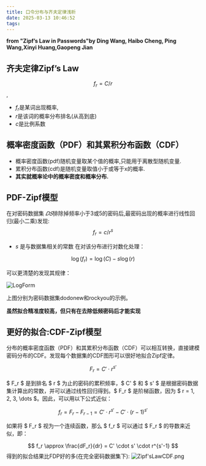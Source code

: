 ```yaml
---
title: 口令分布与齐夫定律浅析
date: 2025-03-13 10:46:52
tags:
---
```

**from "Zipf’s Law in Passwords"by Ding Wang, Haibo Cheng, Ping Wang,Xinyi Huang,Gaopeng Jian**
## 齐夫定律Zipf’s Law
$${f_r} = C/r $$,
* ${f_r}$是某词出现概率,
* $r$是该词的概率分布排名(从高到底)
* $c$是比例系数
## 概率密度函数（PDF）和其累积分布函数（CDF）
* 概率密度函数(pdf)随机变量取某个值的概率,只能用于离散型随机变量.
* 累积分布函数(cdf)是随机变量取值小于或等于x的概率.
* **其实就概率论中的概率密度和概率分布.**
## PDF-Zipf模型
在对密码数据集 $𝐷𝑆$排除掉频率小于3或5的密码后,最密码出现的概率进行线性回归(最小二乘)发现:
$$
{f_r}=c/r^s
​$$
* $s$ 是与数据集相关的常数
在对该分布进行对数化处理：

$$
\log(f_r) = \log(C) - s \log(r)
$$

可以更清楚的发现其规律：

![LogForm](/images/Zipf\'sLawInLog.png)

上图分别为密码数据集dodonew和rockyou的示例。

**虽然拟合精准度较高，但只有在去除低频密码后才能实现**

## 更好的拟合:CDF-Zipf模型
分布的概率密度函数（PDF）和其累积分布函数（CDF）可以相互转换，直接建模密码分布的CDF。发现每个数据集的CDF图形可以很好地拟合Zipf定律。

$$
F_r = C' \cdot r^{s'}
$$

$ F_r $ 是到排名 $ r $ 为止的密码的累积频率，$ C' $ 和 $ s' $ 是根据密码数据集计算出的常数，并可以通过线性回归得到。$ F_r $ 是阶梯函数，因为 $ r = 1, 2, 3, \dots $。因此，可以用以下公式近似：

$$
f_r = F_r - F_{r-1} = C' \cdot r^{s'} - C' \cdot (r-1)^{s'}
$$

如果将 $ F_r $ 视为一个连续函数，那么 $ f_r $ 可以通过 $ F_r $ 的导数来近似，即：

$$
f_r \approx \frac{dF_r}{dr} = C' \cdot s' \cdot r^{s'-1}
$$
得到的拟合结果比FDP好的多(在完全密码数据集下):
![Zipf'sLawCDF.png](/images/Zipf\'sLawCDF.png)
